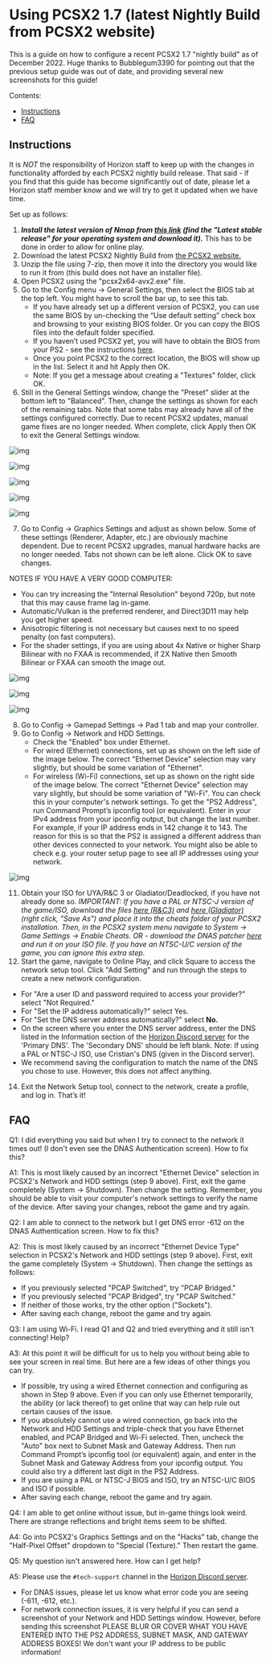 # Using PCSX2 1.7 (latest Nightly Build from PCSX2 website)

This is a guide on how to configure a recent PCSX2 1.7 "nightly build" as of December 2022. Huge thanks to Bubblegum3390 for pointing out that the previous setup guide was out of date, and providing several new screenshots for this guide!

Contents:

- [Instructions](/getting-online/pcsx2/1.7NIGHTLYBUILD.md#instructions)
- [FAQ](/getting-online/pcsx2/1.7NIGHTLYBUILD.md#faq)

## Instructions

It is *NOT* the responsibility of Horizon staff to keep up with the changes in functionality afforded by each PCSX2 nightly build release. That said - if you find that this guide has become significantly out of date, please let a Horizon staff member know and we will try to get it updated when we have time.

Set up as follows:

1. ***Install the latest version of Nmap from [this link](https://nmap.org/download) (find the "Latest stable release" for your operating system and download it).*** This has to be done in order to allow for online play.
2. Download the latest PCSX2 Nightly Build from [the PCSX2 website.](https://pcsx2.net/downloads/#nightly-anchor)
3. Unzip the file using 7-zip, then move it into the directory you would like to run it from (this build does not have an installer file).
4. Open PCSX2 using the "pcsx2x64-avx2.exe" file.
5. Go to the Config menu → General Settings, then select the BIOS tab at the top left. You might have to scroll the bar up, to see this tab.
   - If you have already set up a different version of PCSX2, you can use the same BIOS by un-checking the “Use default setting” check box and browsing to your existing BIOS folder. Or you can copy the BIOS files into the default folder specified.
   - If you haven’t used PCSX2 yet, you will have to obtain the BIOS from your PS2 - see the instructions [here](https://pcsx2.net/guides/basic-setup/#how-to-dump-your-ps2-bios).
   - Once you point PCSX2 to the correct location, the BIOS will show up in the list. Select it and hit Apply then OK.
   - Note: If you get a message about creating a "Textures" folder, click OK.
6. Still in the General Settings window, change the "Preset" slider at the bottom left to "Balanced". Then, change the settings as shown for each of the remaining tabs. Note that some tabs may already have all of the settings configured correctly. Due to recent PCSX2 updates, manual game fixes are no longer needed. When complete, click Apply then OK to exit the General Settings window.

![img](/assets/pcsx2/ee_settings.png)

![img](/assets/pcsx2/VUs_setting.png)

![img](/assets/pcsx2/gs_only_setting_2.png)

![img](/assets/pcsx2/gs_setting.png)

![img](/assets/pcsx2/emulation_settings_simple_2.png)

7. Go to Config → Graphics Settings and adjust as shown below. Some of these settings (Renderer, Adapter, etc.) are obviously machine dependent. Due to recent PCSX2 upgrades, manual hardware hacks are no longer needed. Tabs not shown can be left alone. Click OK to save changes.

NOTES IF YOU HAVE A VERY GOOD COMPUTER:
- You can try increasing the "Internal Resolution" beyond 720p, but note that this may cause frame lag in-game.
- Automatic/Vulkan is the preferred renderer, and Direct3D11 may help you get higher speed.
- Anisotropic filtering is not necessary but causes next to no speed penalty (on fast computers).
- For the shader settings, if you are using about 4x Native or higher Sharp Bilinear with no FXAA is recommended, if 2X Native then Smooth Bilinear or FXAA can smooth the image out.

![img](/assets/pcsx2/graphics-renderer_2.png)

![img](/assets/pcsx2/graphics-hacks_2.png)

![img](/assets/pcsx2/graphics-shader_2.png)

8. Go to Config → Gamepad Settings → Pad 1 tab and map your controller.
9. Go to Config → Network and HDD Settings.
   - Check the "Enabled" box under Ethernet.
   - For wired (Ethernet) connections, set up as shown on the left side of the image below. The correct "Ethernet Device" selection may vary slightly, but should be some variation of "Ethernet".
   - For wireless (Wi-Fi) connections, set up as shown on the right side of the image below. The correct "Ethernet Device" selection may vary slightly, but should be some variation of "Wi-Fi". You can check this in your computer's network settings. To get the "PS2 Address", run Command Prompt’s ipconfig tool (or equivalent). Enter in your IPv4 address from your ipconfig output, but change the last number. For example, if your IP address ends in 142 change it to 143. The reason for this is so that the PS2 is assigned a different address than other devices connected to your network. You might also be able to check e.g. your router setup page to see all IP addresses using your network.

![img](/assets/pcsx2/network-nightly.png)

11. Obtain your ISO for UYA/R&C 3 or Gladiator/Deadlocked, if you have not already done so. _IMPORTANT: If you have a PAL or NTSC-J version of the game/ISO, download the files [here (R&C3)](/assets/cheats/17125698.pnach) and [here (Gladiator)](/assets/cheats/D697D204.pnach) (right click, "Save As") and place it into the cheats folder of your PCSX2 installation. Then, in the PCSX2 system menu navigate to System → Game Settings → Enable Cheats. OR - download the DNAS patcher [here](https://www.psx-place.com/threads/dnas-net-patcher.22813/) and run it on your ISO file.
If you have an NTSC-U/C version of the game, you can ignore this extra step._
13. Start the game, navigate to Online Play, and click Square to access the network setup tool. Click "Add Setting" and run through the steps to create a new network configuration.
   - For "Are a user ID and password required to access your provider?" select "Not Required."
   - For "Set the IP address automatically?" select Yes.
   - For "Set the DNS server address automatically?" select **No.** 
   - On the screen where you enter the DNS server address, enter the DNS listed in the Information section of the [Horizon Discord server](https://discord.gg/horizonps) for the 'Primary DNS'. The 'Secondary DNS' should be left blank. Note: If using a PAL or NTSC-J ISO, use Cristian's DNS (given in the Discord server).
   - We recommend saving the configuration to match the name of the DNS you chose to use. However, this does not affect anything.
14. Exit the Network Setup tool, connect to the network, create a profile, and log in. That’s it!

## FAQ
Q1: I did everything you said but when I try to connect to the network it times out! (I don't even see the DNAS Authentication screen). How to fix this?

A1: This is most likely caused by an incorrect "Ethernet Device" selection in PCSX2's Network and HDD settings (step 9 above). First, exit the game completely (System → Shutdown). Then change the setting. Remember, you should be able to visit your computer's network settings to verify the name of the device. After saving your changes, reboot the game and try again.


Q2: I am able to connect to the network but I get DNS error -612 on the DNAS Authentication screen. How to fix this?

A2: This is most likely caused by an incorrect "Ethernet Device Type" selection in PCSX2's Network and HDD settings (step 9 above). First, exit the game completely (System → Shutdown). Then change the settings as follows:
   - If you previously selected "PCAP Switched", try "PCAP Bridged."
   - If you previously selected "PCAP Bridged", try "PCAP Switched."
   - If neither of those works, try the other option ("Sockets").
   - After saving each change, reboot the game and try again.


Q3: I am using Wi-Fi. I read Q1 and Q2 and tried everything and it still isn't connecting! Help?

A3: At this point it will be difficult for us to help you without being able to see your screen in real time. But here are a few ideas of other things you can try.
   - If possible, try using a wired Ethernet connection and configuring as shown in Step 9 above. Even if you can only use Ethernet temporarily, the ability (or lack thereof) to get online that way can help rule out certain causes of the issue.
   - If you absolutely cannot use a wired connection, go back into the Network and HDD Settings and triple-check that you have Ethernet enabled, and PCAP Bridged and Wi-Fi selected. Then, uncheck the "Auto" box next to Subnet Mask and Gateway Address. Then run Command Prompt’s ipconfig tool (or equivalent) again, and enter in the Subnet Mask and Gateway Address from your ipconfig output. You could also try a different last digit in the PS2 Address.
   - If you are using a PAL or NTSC-J BIOS and ISO, try an NTSC-U/C BIOS and ISO if possible.
   - After saving each change, reboot the game and try again.


Q4: I am able to get online without issue, but in-game things look weird. There are strange reflections and bright items seem to be shifted.

A4: Go into PCSX2's Graphics Settings and on the "Hacks" tab, change the "Half-Pixel Offset" dropdown to "Special (Texture)." Then restart the game.


Q5: My question isn't answered here. How can I get help?

A5: Please use the `#tech-support` channel in the [Horizon Discord server](https://discord.gg/horizonps).
- For DNAS issues, please let us know what error code you are seeing (-611, -612, etc.).
- For network connection issues, it is very helpful if you can send a screenshot of your Network and HDD Settings window. However, before sending this screenshot PLEASE BLUR OR COVER WHAT YOU HAVE ENTERED INTO THE PS2 ADDRESS, SUBNET MASK, AND GATEWAY ADDRESS BOXES! We don't want your IP address to be public information!

